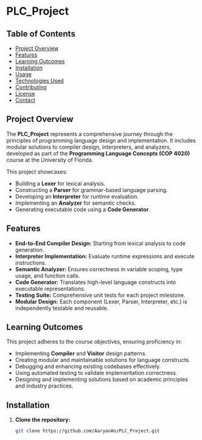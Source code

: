 # PLC_Project

## Table of Contents
- [Project Overview](#project-overview)
- [Features](#features)
- [Learning Outcomes](#learning-outcomes)
- [Installation](#installation)
- [Usage](#usage)
- [Technologies Used](#technologies-used)
- [Contributing](#contributing)
- [License](#license)
- [Contact](#contact)

## Project Overview
The **PLC_Project** represents a comprehensive journey through the principles of programming language design and implementation. It includes modular solutions to compiler design, interpreters, and analyzers, developed as part of the **Programming Language Concepts (COP 4020)** course at the University of Florida.

This project showcases:
- Building a **Lexer** for lexical analysis.
- Constructing a **Parser** for grammar-based language parsing.
- Developing an **Interpreter** for runtime evaluation.
- Implementing an **Analyzer** for semantic checks.
- Generating executable code using a **Code Generator**.

## Features
- **End-to-End Compiler Design:** Starting from lexical analysis to code generation.
- **Interpreter Implementation:** Evaluate runtime expressions and execute instructions.
- **Semantic Analyzer:** Ensures correctness in variable scoping, type usage, and function calls.
- **Code Generator:** Translates high-level language constructs into executable representations.
- **Testing Suite:** Comprehensive unit tests for each project milestone.
- **Modular Design:** Each component (Lexer, Parser, Interpreter, etc.) is independently testable and reusable.

## Learning Outcomes
This project adheres to the course objectives, ensuring proficiency in:
- Implementing **Compiler** and **Visitor** design patterns.
- Creating modular and maintainable solutions for language constructs.
- Debugging and enhancing existing codebases effectively.
- Using automated testing to validate implementation correctness.
- Designing and implementing solutions based on academic principles and industry practices.

## Installation
1. **Clone the repository:**
   ```bash
   git clone https://github.com/AaryanAn/PLC_Project.git
